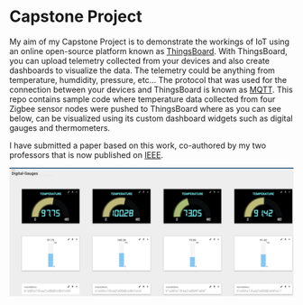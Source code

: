 # Capstone Project

My aim of my Capstone Project is to demonstrate the workings of IoT using an online open-source platform known as [ThingsBoard](http://demo.thingsboard.io/home). With ThingsBoard, you can upload telemetry collected from your devices and also create dashboards to visualize the data. The telemetry could be anything from temperature, humdidity, pressure, etc... The protocol that was used for the connection between your devices and ThingsBoard is known as [MQTT](https://en.wikipedia.org/wiki/MQTT). This repo contains sample code where temperature data collected from four Zigbee sensor nodes were pushed to ThingsBoard where as you can see below, can be visualized using its custom dashboard widgets such as digital gauges and thermometers. 

I have submitted a paper based on this work, co-authored by my two professors that is now published on [IEEE](https://ieeexplore.ieee.org/document/9114929).

![](./dashboard.png?raw=true)
